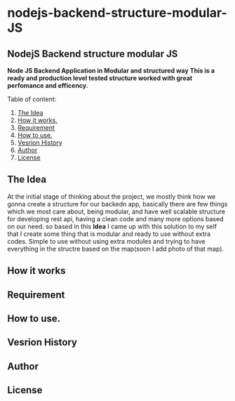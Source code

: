 # nodejs-backend-structure-modular-JS
## NodejS Backend structure modular JS
**Node JS Backend Application in Modular and structured way
This is a ready and production level tested structure worked with great perfomance and efficency.**

Table of content:
1. [The Idea](#the-idea)
2. [How it works.](#how-it-works)
3. [Requirement](#requirement)
4. [How to use.](#how-to-use)
5. [Vesrion History](#version-history)
6. [Author](#Author)
7. [License](#License)

## <a name="the-idea">The Idea</a>
  At the initial stage of thinking about the project, we mostly think how we gonna create a structure for our backedn app,
basically there are few things which we most care about, being modular, and have well scalable structure for developing rest api, having a clean code and many more options based on our need.
so based in this **Idea** I came up with this solution to my self that I create some thing that is modular and ready to use without extra codes.
Simple to use without using extra modules and trying to have everything in the structre based on the map(soon I add photo of that map).



## <a name="how-it-works">How it works</a>

## <a name="requirement">Requirement</a>

## <a name="how-to-use">How to use.</a>

## <a name="version-history">Vesrion History</a>

## <a name="author">Author</a>

## <a name="license">License</a>
